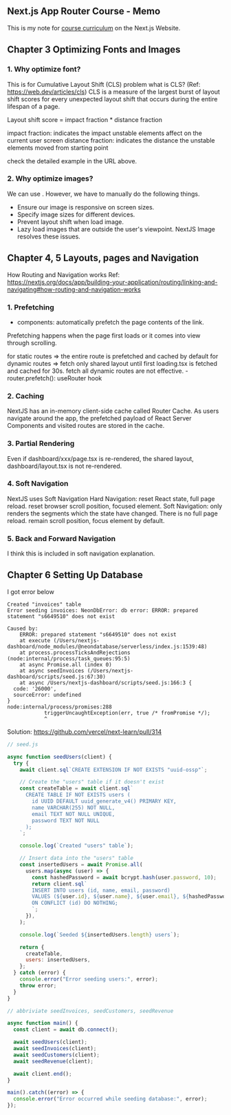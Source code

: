 ## Next.js App Router Course - Memo 

This is my note for [course curriculum](https://nextjs.org/learn) on the Next.js Website.

## Chapter 3 Optimizing Fonts and Images

### 1. Why optimize font?
This is for Cumulative Layout Shift (CLS) problem
what is CLS? (Ref: https://web.dev/articles/cls)
CLS is a measure of the largest burst of layout shift scores for every unexpected layout shift that occurs during the entire lifespan of a page.

Layout shift score = impact fraction * distance fraction

impact fraction: indicates the impact unstable elements affect on the current user screen
distance fraction: indicates the distance the unstable elements moved from starting point

check the detailed example in the URL above.

### 2. Why optimize images?
We can use <img>. However, we have to manually do the following things.
- Ensure our image is responsive on screen sizes.
- Specify image sizes for different devices.
- Prevent layout shift when load image.
- Lazy load images that are outside the user's viewpoint.
NextJS Image resolves these issues.

## Chapter 4, 5 Layouts, pages and Navigation

How Routing and Navigation works
Ref: https://nextjs.org/docs/app/building-your-application/routing/linking-and-navigating#how-routing-and-navigation-works

### 1. Prefetching
- <Link> components: automatically prefetch the page contents of the link.
Prefetching happens when the page first loads or it comes into view through scrolling.
<Link> for static routes => the entire route is prefetched and cached by default
<Link> for dynamic routes => fetch only shared layout until first loading.tsx is fetched and cached for 30s.
fetch all dynamic routes are not effective.
- router.prefetch(): useRouter hook

### 2. Caching
NextJS has an in-memory client-side cache called Router Cache.
As users navigate around the app, the prefetched payload of React Server Components and visited routes are stored in the cache.

### 3. Partial Rendering
Even if dashboard/xxx/page.tsx is re-rendered, the shared layout, dashboard/layout.tsx is not re-rendered.

### 4. Soft Navigation
NextJS uses Soft Navigation
Hard Navigation: reset React state, full page reload. reset browser scroll position, focused element.
Soft Navigation: only renders the segments which the state have changed. There is no full page reload.
remain scroll position, focus element by default.

### 5. Back and Forward Navigation
I think this is included in soft navigation explanation.

## Chapter 6 Setting Up Database
I got error below

```
Created "invoices" table
Error seeding invoices: NeonDbError: db error: ERROR: prepared statement "s6649510" does not exist

Caused by:
    ERROR: prepared statement "s6649510" does not exist
    at execute (/Users/nextjs-dashboard/node_modules/@neondatabase/serverless/index.js:1539:48)
    at process.processTicksAndRejections (node:internal/process/task_queues:95:5)
    at async Promise.all (index 0)
    at async seedInvoices (/Users/nextjs-dashboard/scripts/seed.js:67:30)
    at async /Users/nextjs-dashboard/scripts/seed.js:166:3 {
  code: '26000',
  sourceError: undefined
}
node:internal/process/promises:288
            triggerUncaughtException(err, true /* fromPromise */);
            ^

```
Solution: https://github.com/vercel/next-learn/pull/314
```js
// seed.js

async function seedUsers(client) {
  try {
    await client.sql`CREATE EXTENSION IF NOT EXISTS "uuid-ossp"`;

    // Create the "users" table if it doesn't exist
    const createTable = await client.sql`
      CREATE TABLE IF NOT EXISTS users (
        id UUID DEFAULT uuid_generate_v4() PRIMARY KEY,
        name VARCHAR(255) NOT NULL,
        email TEXT NOT NULL UNIQUE,
        password TEXT NOT NULL
      );
    `;

    console.log(`Created "users" table`);

    // Insert data into the "users" table
    const insertedUsers = await Promise.all(
      users.map(async (user) => {
        const hashedPassword = await bcrypt.hash(user.password, 10);
        return client.sql`
        INSERT INTO users (id, name, email, password)
        VALUES (${user.id}, ${user.name}, ${user.email}, ${hashedPassword})
        ON CONFLICT (id) DO NOTHING;
        `;
      }),
    );

    console.log(`Seeded ${insertedUsers.length} users`);

    return {
      createTable,
      users: insertedUsers,
    };
  } catch (error) {
    console.error("Error seeding users:", error);
    throw error;
  }
}

// abbriviate seedInvoices, seedCustomers, seedRevenue

async function main() {
  const client = await db.connect();

  await seedUsers(client);
  await seedInvoices(client);
  await seedCustomers(client);
  await seedRevenue(client);

  await client.end();
}

main().catch((error) => {
  console.error("Error occurred while seeding database:", error);
});
```
